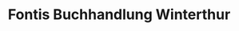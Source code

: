 ---
title: "Fontis Buchhandlung Winterthur"
url: /winterthur/fontis-buchhandlung-winterthur/
shop: Bücher
---